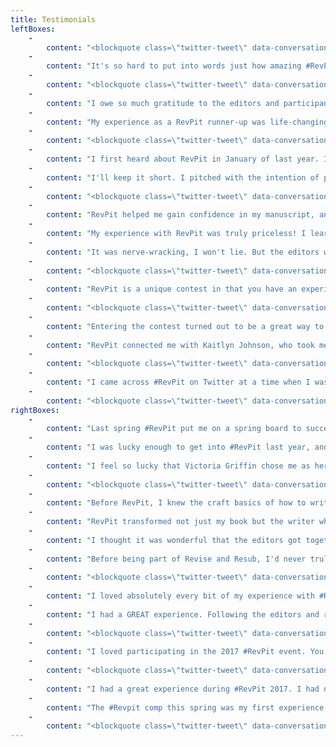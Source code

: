 ```yaml
---
title: Testimonials
leftBoxes:
    -
        content: "<blockquote class=\"twitter-tweet\" data-conversation=\"none\" data-lang=\"en\"><p lang=\"en\" dir=\"ltr\"><a href=\"https://twitter.com/sinhamadi/status/1067483622465253376?s=21\"></a></blockquote>\n\nWhen I entered the 2018 RevPit contest, I wasn’t sure what to expect. My manuscript was, I thought, as good and polished as I could make it. But, while the feedback I was getting from agents in response to my queries was positive (I’d had several partial/full manuscript requests), it was clear that something about my story wasn’t working. I was hearing a lot of comments from agents about not being able to “connect” with my main character.\n\nI’m so grateful that Katie McCoach chose my manuscript to work on for RevPit. Katie showed me how to tell the story I was trying to tell in a more effective way, how to raise the stakes and pull a reader in and hold their attention.\n\nAfter 6 weeks of very hard work, I had transformed my story. 2 weeks after that, I signed with an agent. And 3 months after that, my book sold to a Big 5 publisher. Maybe even more importantly, because of my participation in RevPit, I learned things about writing and storytelling that I will carry with me to every one of my future projects.\n\nI’m deeply grateful to all the RevPit editors for creating this amazing opportunity for writers. Thank you!\n\n-Madi Sinha, 2018 Winner, Rep'd by Jess Watterson at the Sandra Djikstra Agency, THE ANATOMY OF EVERYTHING sold to Penguin/Berkley\n"
    -
        content: "It's so hard to put into words just how amazing #RevPit was for me. It was the first contest I'd ever been chosen for, the first time my work was in front of an editing professional. Carly was incredible from the start, and everything she suggested whipped my book into fighting shape. And I'm giddy to say it, even now, but two months after the showcase, I signed with my agent at the Corvisiero Literary Agency. My writing career literally graduated from amateur to professional in the span of a few months, all because of this contest. And amongst all that, I was lucky enough to connect with several other winners, and we started our very own #PitCrew. A year later, we still talk daily about our writing and home lives. Having their consistent support has helped me improve as a writer more than I can ever say! So if you're still on the fence, don't waste time! #RevPit changed my life. All you have to do is submit!\n\n-Rebecca Thorne, 2017 Winner, Rep'd by Kaitlyn Johnson at Corvisiero Literary Agency\n"
    -
        content: "<blockquote class=\"twitter-tweet\" data-conversation=\"none\" data-lang=\"en\"><p lang=\"en\" dir=\"ltr\">Helped my writing? YES<br><br>Best part of the <a href=\"https://twitter.com/hashtag/RevPit?src=hash&amp;ref_src=twsrc%5Etfw\">#RevPit</a> community? Is there an EVERYTHING checkbox somewhere?<br><br>Even if writer&#39;s aren&#39;t subbing in April, I highly recommend they come for the people, hang around for the awesome editor tips, and stay for the gif wars. <a href=\"https://t.co/zKf01JdMRK\">pic.twitter.com/zKf01JdMRK</a></p>&mdash; K. J. Harrowick (@KJHarrowick) <a href=\"https://twitter.com/KJHarrowick/status/968281317212176384?ref_src=twsrc%5Etfw\">February 27, 2018</a></blockquote>\n"
    -
        content: "I owe so much gratitude to the editors and participants in RevPit. I immediately connected to the community of writers following the hashtag. After entering, I stalked the #tenqueries, imagining all the positive ones were mine lol. The comments&mdash;criticisms and praises&mdash;were all super helpful and applicable to many facets of a story, so I gained incredible insight simply from the feed. When my name was announced to work with Kaitlyn Johnson, I nearly broke my face in smiles. Kaitlyn was beyond professional and smart about my story. I hadn't even queried my RevPit story, but when the showcase arrived, I was ready to contact agents. Within weeks, I'd found Kortney Price. I'm now on submission with that story. It is stronger because of RevPit, but so is my writing. A great event; an even greater community.\n\n-Ellen Mulholland, 2018 Winner, Rep'd by Kortney Price at Corvisiero Literary Agency\n"
    -
        content: "My experience as a RevPit runner-up was life-changing. Sione Aeschlimon, the mentor who chose me as a runner-up, became the editor for my manuscript, Pairs With: Life, and her edits were invaluable. Sione also referred me to a top-notch copy editor, who helped clean up my manuscript to make it suitable for submission. And all the hard work paid off: in late January of this year (yes, like literally last week), I signed with John Talbot of The Talbot Fortune Agency in New York.\n\n-John Taylor, 2018 Runner-up, Rep'd by John Talbot at Talbot Fortune Agency\n"
    -
        content: "<blockquote class=\"twitter-tweet\" data-conversation=\"none\" data-lang=\"en\"><p lang=\"en\" dir=\"ltr\"><a href=\"https://twitter.com/ellemarr_/status/1105479702871859201\"></a></blockquote>\n"
    -
        content: "I first heard about RevPit in January of last year. I was knee-deep in the muddy middle of my MG murder mystery and needed a big push to finish. My critique partner and I set a goal to finish and exchange stories by the end of February. March turned into a mad dash to edit and revise based on feedback. When April rolled around, I was ready for the big day of the contest. RevPit is a great community of writers and editors encouraging each other.\n\nAfter the announcement on Twitter that my story THE INK AND PAPER SOCIETY landed runner-up, I did a major happy dance! After applying more feedback from the editors of RevPit, I finally starting subbing this manuscript to agents. I'm happy to say that in August of 2018 I signed with Britt Siess of Martin Literary Management! Now, my murder mystery is about to go out on submission. Hopefully, it will pop up on bookshelves in the future! If you have any doubts about submitting, make sure your work is your very best and then hit send.\n\n-Jennifer Hawes, 2018 Runner-up, Rep'd by Britt Siess at Martin Literary Management\n"
    -
        content: "I'll keep it short. I pitched with the intention of practicing my pitching, I won, I worked with a brilliant editor who was infinitely patient and who dedicated a huge chunk of her time to not only helping me make the words work but also toward helping me understand what the words about words meant so that I could work effectively with her. And since I won, I can go ahead and tell you right now that I didn't have the slightest clue what I was doing when I oh-so-cockily pitched. But the thing is, I've got a huge clue now, in fact I've got an absolutely ginormous clue, and that's all thanks to the fact that I won. But here's the rub: it was my second time entering, I didn't win the first time. And I still learned a ton the first time around. I got tidbits of feedback that were invaluable the first time around. So, RevPit is awesome, RevPitters are amazing, and writers should submit because there's nothing to lose and tons to gain from the experience. Also, if Sione ever runs for president I'm totally gonna vote for her, and I know that has nothing to do with an endorsement, but I'm saying it anyway, she's brilliant. As one writer to thousands of other writers I say submit to the Pit. It's worth it.\n\n-Jared Wynn, 2017 Winner\n"
    -
        content: "<blockquote class=\"twitter-tweet\" data-conversation=\"none\" data-lang=\"en\"><p lang=\"en\" dir=\"ltr\">I was picked in the <a href=\"https://twitter.com/hashtag/revpit?src=hash&amp;ref_src=twsrc%5Etfw\">#revpit</a> <a href=\"https://twitter.com/hashtag/10queries?src=hash&amp;ref_src=twsrc%5Etfw\">#10queries</a> mini event and it was super helpful! Not only my own critique by <a href=\"https://twitter.com/KyleLiterally?ref_src=twsrc%5Etfw\">@KyleLiterally</a> , but the posts by all the editors made me look at my query and first pages in a different way. And I signed up for the <a href=\"https://twitter.com/ReedsyHQ?ref_src=twsrc%5Etfw\">@ReedsyHQ</a> class! Looking forward to it.</p>&mdash; S.M. Roffey (@Songmaiden) <a href=\"https://twitter.com/Songmaiden/status/968269045832265729?ref_src=twsrc%5Etfw\">February 26, 2018</a></blockquote>\n"
    -
        content: "RevPit helped me gain confidence in my manuscript, and I found my literary agent soon after! More importantly, I made friends with a helpful community of writers that continues to support me with new projects. Ultimately, RevPit is a great opportunity to learn about the query and editing process. If I didn't have a lit agent I would certainly participate in it again this year. Try it - you have nothing to lose and a lot to gain!\n\n-Brenda Yun, 2017 Runner-up, Rep'd by Rachel M Brooks at BookEnds Literary Agency\n"
    -
        content: "My experience with RevPit was truly priceless! I learned so much by just following all the query tweets and tips all the editors posted. I was also lucky enough to make it to the top ten of two out of three editors' lists, giving me extra feedback from both. I came in runner up and won a query critique as well as the first 5 pages critique. Honestly, I can't encourage people enough to join! It's an amazing learning experience, as well as, a great way to connect with other authors. Everyone should join.  \n\n-Negeen Papehn, 2017 Runner-up. author of FORBIDDEN BY FAITH, published by Owl City Press\n"
    -
        content: "It was nerve-wracking, I won't lie. But the editors were gems. They communicate so clearly and kindly. I felt like the process was fulfilling, and I learned a lot. I'm friends with several of them because of this experience, and my life is better for it. I don't feel like I was a loser. I feel like I gained a greater support system, and a richer understanding of the writing process.\n\n-Angela Super, 2018 Runner-up\n"
    -
        content: "<blockquote class=\"twitter-tweet\" data-conversation=\"none\" data-lang=\"en\"><p lang=\"en\" dir=\"ltr\"><a href=\"https://twitter.com/HenkeSheala/status/990222385058988032\"></a></blockquote>\n"
    -
        content: "RevPit is a unique contest in that you have an experienced editor willing to work with you on a manuscript that isn't perfect. Perfect is boring! The RevPit editors want a novel with heart they can transform and polish, and that was my experience with Katie McCoach. When Katie chose me, yes, I was very excited to have a more presentable manuscript, but what RevPit really did for me was give me confidence. It meant so much to me to know there was someone out there who believed in me and in my work. That is worth way more than a good manuscript.\n\nYou have nothing to lose by submitting to RevPit. If you do end up being chosen, your editor will work with you to push you past your boundaries and make your book the best it can be. But it isn't about \"winning\" or being chosen. It's about learning from extremely generous mentors and making connections with your writing peers. There's so much opportunity to learn and grow. \n\nDO IT!! \n\n-Marisa Urgo, 2017 Winner\n"
    -
        content: "<blockquote class=\"twitter-tweet\" data-conversation=\"none\" data-lang=\"en\"><p lang=\"en\" dir=\"ltr\">The 3 days I&#39;ve received so far are filled with great content! I&#39;ve enjoyed it and am looking forward to the rest! Thank you to all the contributing <a href=\"https://twitter.com/hashtag/RevPit?src=hash&amp;ref_src=twsrc%5Etfw\">#RevPit</a> editors!</p>&mdash; CM Fick (@CM_Fick) <a href=\"https://twitter.com/CM_Fick/status/968228872016642048?ref_src=twsrc%5Etfw\">February 26, 2018</a></blockquote>\n"
    -
        content: "Entering the contest turned out to be a great way to meet amazing people and learn a ton about writing and editing and working with others. Even if I hadn't won, I would have been glad I entered. My story was significantly better after following my editor's suggestions! And several others from this contest are my CPs and friends still. I am glad I won, believe my story is much better because of it, and am very grateful to you all. \n\n-Rachel Berros, 2017 Winner\n"
    -
        content: "RevPit connected me with Kaitlyn Johnson, who took me on as an editing client after the contest, and provided me with immense support and editing help. Jeni Chappelle, too, has continued to give me advice and encouragement through our online friendship that lasted beyond the contest. Moreover, I met many of my writing friends through #ontheporch and other writing hashtags related to RevPit.\n\nContests like these are an amazing way to meet new people, go out of your comfort zone, and take the first vulnerable step towards sharing and polishing your manuscript for real. \n\n-Catherine Bakewell, 2017 Runner-up\n"
    -
        content: "<blockquote class=\"twitter-tweet\" data-conversation=\"none\" data-lang=\"en\"><p lang=\"en\" dir=\"ltr\">First time participating in <a href=\"https://twitter.com/hashtag/RevPit?src=hash&amp;ref_src=twsrc%5Etfw\">#RevPit</a>, and it was helpful even though I wasn't selected. Would be nice to see feedback on more genres (majority YA) but that's hard with a random drawing for winners. Thanks to everyone involved!!</p>&mdash; Anne Jones (@ALJScribbler) <a href=\"https://twitter.com/ALJScribbler/status/968240964174254082?ref_src=twsrc%5Etfw\">February 26, 2018</a></blockquote>\n"
    -
        content: "I came across #RevPit on Twitter at a time when I was really, really struggling. My YA Fantasy, Storm Rising, had been rejected by lots of agents, having had a lot of full manuscript requests. If you've been there, you know how the hope makes the final rejection all the harder. But I knew I was close. I entered the contest, did all the related stuff on Twitter and loved it. Found a great bunch of friends through the process. I submitted two of my novels, to different editors. I got emails from four of the editors, Carly and Kisa, who asked for more material, and Sione and Katie, who both gave me great feedback on my submission. I wasn't picked as a winner, unfortunately, but both Katie, for The Nameless, and Carly, for Storm Rising, agreed to work on my novel with me, at a discounted rate for participating. Thus, I got two amazingly detailed and insightful manuscript development letters and edits at great value. Both manuscripts have now been signed by my agent and Storm Rising is due to be published in January 2019. I have no doubt that participation in the #Revpit contest made a significant difference to both manuscripts and my dreams of being published are now just around the corner. I've remained in touch with Carly and Katie since, and they have celebrated and cheered for me at every stage. The #Revpit editors are all a great bunch and I would recommend the contest and them as individual editors without reservation. \n\n \n-Stuart White, 2017 Entrant\n"
    -
        content: "<blockquote class=\"twitter-tweet\" data-conversation=\"none\" data-lang=\"en\"><p lang=\"en\" dir=\"ltr\"><a href=\"https://twitter.com/MEGaertner/status/991012757024714752\"></a></blockquote>\n"
rightBoxes:
    -
        content: "Last spring #RevPit put me on a spring board to success. I had shelved my second book after having no luck in the query trenches after two years and had recently finished CP edits my third book. This time around I really wanted to focus on revising and making my book as perfect as possible, as I had queried too early in the past, which is when I found out about #RevPit. My editor Sione was so attentive, and we ended up having several Skype chats about the revisions and solutions to issues she found in the manuscript. I learned a ton and it was so mentally boosting to have someone invested in the story. She was as encouraging as she was critical, and I always felt she had my best interests at heart. My book flourished under her expertise and became so much better. Now, I’m signed with a wonderful agent and that same book is currently on submission to editors at prominent publishing houses. Without #RevPit I’m confident that process would have been longer and harder. And I still chat with my fellow #RevPit winners in a group where we continue to help and support each other on our journeys. It truly is a community that will help you grow, and I’m forever grateful to this contest.\n\n \n-Liselle Sambury, 2018 Winner, Rep'd by Kristy Hunter at the Knight Agency\n"
    -
        content: "I was lucky enough to get into #RevPit last year, and get the incomparable Jeni Chapelle as my editor. I'd worked with CPs and betas on my MS, but Jeni was something else entirely. Her ideas were spectacular, and helped me turn what was a pretty good story into something much better. She worked me hard--three major edits in the five weeks, and I cut a lot (which I needed and wanted) and added quite a bit. I would say that #RevPit isn't for someone who just wants to be told their work is good. You must want to work very hard to make improvements to your story, and be willing to listen to your editors suggestions, as well as feel free to offer your own. Jeni and I brainstormed some bits together, and over the contest, we became friends. I have recommended her to every writer I know, I think, and cannot say enough wonderful things about her skills and her thoughtfulness. She taught me so many tricks that I will use for the rest of my writing career. \n\nI also want to add that I made some close writer friends from the contest, and am in a chat with them. We write in different genres, but we still come together daily to support each other, and brainstorm, and sometimes just to rant and vent. \n\nRevPit seriously changed my writing, and I encourage everyone who has a MS ready to go to enter. \n\n*Five hundred exclamation points were edited out of this testimonial because when I talk about Jeni and RevPit, I tend to gush.\n\n \n-MJ Marshall, 2017 Winner, Rep'd by Jennifer Grimaldi at Chalberg & Sussman\n"
    -
        content: "I feel so lucky that Victoria Griffin chose me as her mentee in the 2017 RevPit contest. Over the course of five weeks - with Victoria's help - I revised my entire manuscript twice. It was grueling, but it felt great. She pointed out my weaknesses and pushed me to make difficult changes. Shortly after RevPit ended, I started sending my manuscript out to agents. I was terrified, but I felt ready. In October I received two offers of representation and signed with my dream agent at Writers House. \n\nI couldn't be happier, but I know I did not get here on my own. \n\nSo many writers, editors, and industry professionals donate their time to contests like RevPit. They give new writers much-needed feedback. More importantly, they give us hope and encouragement. The best way I can thank the organizers and editors involved in RevPit is to vow that I'll pay their generosity forward.\n\nTHANK YOU!\n\n-Julie Carrick Dalton, 2017 Winner, Rep'd by Stacy Testa at Writers House\n"
    -
        content: "<blockquote class=\"twitter-tweet\" data-conversation=\"none\" data-lang=\"en\"><p lang=\"en\" dir=\"ltr\">I participated last year, got amazing feedback &amp; although I wasn&#39;t chosen, I decided to work w/ <a href=\"https://twitter.com/saeding?ref_src=twsrc%5Etfw\">@saeding</a> &amp; her editorial suggestions were on point. I have never NOT learned something from the editors at <a href=\"https://twitter.com/hashtag/RevPit?src=hash&amp;ref_src=twsrc%5Etfw\">#RevPit</a> Definitely upped my writing game. THANK YOU <a href=\"https://t.co/ISKCsOCKzW\">pic.twitter.com/ISKCsOCKzW</a></p>&mdash; Katja 🐢 (@BastiansMom) <a href=\"https://twitter.com/BastiansMom/status/968543087646724096?ref_src=twsrc%5Etfw\">February 27, 2018</a></blockquote>\n"
    -
        content: "Before RevPit, I knew the craft basics of how to write and edit and polish, but I was missing a vital ingredient. Revising and rewriting. I didn’t know how to dig into the bones of my story and rebuild it into something new and, at the same time, what it was always trying to be. My editor, Kyle, helped me find the deeper threads of my story and spin them into gold. He asked questions and pushed me to stretch my thinking and go deeper and bigger, and it resulted in a much more compelling story that I’m very proud of and absolutely in love with. I now have the tools to approach revision with confidence, and I think everything I am writing is stronger because of this. My RevPit novel very recently made the long-list in the WriteMentor Children’s Novel Award, and I’m excited to see what happens next!\n\n-Loretta Chefchaouni, 2018 Winner\n"
    -
        content: "RevPit transformed not just my book but the writer who penned it. Working with editor Ellen Brock challenged me in ways that no writing workshop or advice book ever had.\n\nAfter my novel BAD PARTS won RevPit, I received a ten-page edit letter from Ellen. She held nothing back, giving an honest, logical critique of everything that needed fixing. Once I decided which changes I wanted to make, we worked relentlessly at restructuring the plot, rethinking character arcs, and trimming fat in all its forms. I then rewrote my entire book from scratch--a process that took me well beyond the six-week RevPit season.\n\nThankfully Ellen understood my position and offered to provide feedback on my revised draft at a later date. Her flexibility coupled with her sharp knowledge of the craft allowed me to make amazing strides as a writer. Cannot thank her and RevPit enough for the opportunity.\n\n-Brandon McNulty, 2018 Winner\n"
    -
        content: "I thought it was wonderful that the editors got together and started their own contest when another contest fell through. Working with Ellen on my book has been a fantastic experience, and I think it's great there are opportunities like this out there to help us as authors make that final push on a manuscript.\n\n-T. James Belich, 2017 Winner\n"
    -
        content: "Before being part of Revise and Resub, I'd never truly revised a book before. My experience taught me how to get to the emotional heart of the story I wanted to write, and build outward from there. It was an invaluable lesson and has made me a much stronger writer! \n\n-Hannah Whitten, 2017 Winner, Rep'd by Whitney Ross at Irene Goodman Literary Agency\n"
    -
        content: "<blockquote class=\"twitter-tweet\" data-conversation=\"none\" data-lang=\"en\"><p lang=\"en\" dir=\"ltr\"><a href=\"https://twitter.com/MKNZdavis/status/990304203808456704\"></a></blockquote>\n"
    -
        content: "I loved absolutely every bit of my experience with #RevPit. It gave me a chance to really hone my query and opening pages so when I was ready to start sending them out to agents, they were in the best shape possible! The editors were all so lovely and friendly and KNOW THEIR STUFF! It was also wonderful getting to meet other YA writers who were at the same stage as me. If you're on the fence about entering... do it!\n\n-Erin Craig, 2017 Runner-up\n"
    -
        content: "I had a GREAT experience. Following the editors and reading their Tweets, blogs, and teasers was like an education in writing and revising, and that's before I received any specific feedback.\n\n \nSione Aeschliman picked my submission as one of the \"Final 10\" and I was able to send additional pages. While she didn't pick my book in the long run, she still sent paragraphs of feedback that were precise and helpful and clear, giving me plenty to adjust in the book. \n\nAll that, and everyone was kind, helpful, supportive, and professional. For free.\n\n \nWorth writing twice. For. Free.\n\n \nIn addition, I contacted Sione after the contest was over and hired her to do a developmental edit of my novel.   I'd been considering hiring an editor for a while, but decided against it because I didn't know who I could trust to hire. Through RevPit, I got to know editors and their writing/editing philosophies, approaches, and styles of feedback. Without #RevPit, it's very possible that my novel would be in far worse shape today. Instead, it's with four agents who expressed interest last weekend at a writer's conference.\n\n \n-Mike Flanagan, 2017 Entrant\n"
    -
        content: "<blockquote class=\"twitter-tweet\" data-conversation=\"none\" data-lang=\"en\"><p lang=\"en\" dir=\"ltr\">The <a href=\"https://twitter.com/hashtag/10queries?src=hash&amp;ref_src=twsrc%5Etfw\">#10queries</a> event gave some excellent insight into first impressions and potential issues for a number of genres, with more detail than you usually see from agents on the hashtag. I wish I could&#39;ve seen some of the full entries. Thanks, team! :)</p>&mdash; Claire Winn (@Atomic_Pixie) <a href=\"https://twitter.com/Atomic_Pixie/status/968273637513023488?ref_src=twsrc%5Etfw\">February 26, 2018</a></blockquote>\n"
    -
        content: "I loved participating in the 2017 #RevPit event. You were clear about the requirements, and what contestants should expect. And you certainly whet our appetites!\n\n \nYou gave us tantalizing tidbits into your personalities as the contest progressed, which allowed the hopeful writers the opportunity to imagine which of you we would like to work with in the future.\n\n \n*YOU* participated! This was a very different experience than, say, pitch contests where writers are trying to grab the attention of an editor or agent.\n\nGenerosity and Community. Those would be the highlights, for me, of the entire #RevPit experience.\n\n \n-Liza Keogh, 2017 Entrant\n"
    -
        content: "<blockquote class=\"twitter-tweet\" data-conversation=\"none\" data-lang=\"en\"><p lang=\"en\" dir=\"ltr\">It was the first time I participated and followed along, and I personally found it super helpful. The query letter portion was particularly nice, and much more effective than me just googling &quot;how to do a query letter&quot; and hoping for the best. 😆 <a href=\"https://twitter.com/hashtag/revpit?src=hash&amp;ref_src=twsrc%5Etfw\">#revpit</a> <a href=\"https://t.co/36wX6PZ9Dy\">pic.twitter.com/36wX6PZ9Dy</a></p>&mdash; Steve Retka (@steveretka) <a href=\"https://twitter.com/steveretka/status/968201145058562048?ref_src=twsrc%5Etfw\">February 26, 2018</a></blockquote>\n"
    -
        content: "I had a great experience during #RevPit 2017. I had never before participated in a writing contest, and the scale and supportive community of #RevPit was perfect for a clueless newbie. Communication and instructions were clear, editor profiles were informative and helpful, and editors were very responsive to questions on Twitter. And best of all, I met a ton of new writer friends via the hashtag, and joined up with some private chat groups to celebrate/commiserate together during and after the contest. #RevPit was instrumental in helping me learn how to be an author on Twitter, to interact in a way that bolsters my visibility, builds community and makes connections, and improves my craft. I also felt the editor feedback through teasers and #10queries was very helpful, even when they weren't talking about my submission.\n\n-E. M. Sheehan, 2017 Entrant\n"
    -
        content: "The #Revpit comp this spring was my first experience of this kind of online comp and I have to say it was sooo much fun.\n\nI was shaking, hitting submit- not sure if I would get my entry in on time, not sure how good the wifi was at my daughter's gym club, not sure if I'd worked the time difference out correctly! That was followed by the excitement of #10queries, which was in equal amounts, joyous and agonising. And then if that wasn't enough it was followed by some extremely generous and positive feedback. A wonderful experience and one I look forward to joining in again.\n\n-Emma Dykes, 2018 Mini-Event Entrant\n"
    -
        content: "<blockquote class=\"twitter-tweet\" data-conversation=\"none\" data-lang=\"en\"><p lang=\"en\" dir=\"ltr\">It was very helpful! While I was quite sure I knew which one was mine, I stuck around and read everyone&#39;s advice. I spent the weekend fixing up my query and starting pages and they are much stronger for it. Very happy I participated in the event and look forward to April.</p>&mdash; Jill Keller (@JFKellerAuthor) <a href=\"https://twitter.com/JFKellerAuthor/status/968211987976073223?ref_src=twsrc%5Etfw\">February 26, 2018</a></blockquote>\n"
---
```


<script async src="https://platform.twitter.com/widgets.js" charset="utf-8"></script>
